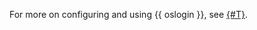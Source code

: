 For more on configuring and using {{ oslogin }}, see [{#T}](../../managed-kubernetes/operations/node-connect-oslogin.md).
